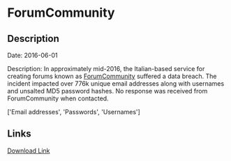 # ForumCommunity

## Description

Date: 2016-06-01

Description:
In approximately mid-2016, the Italian-based service for creating forums known as <a href="https://www.forumcommunity.net/" target="_blank" rel="noopener">ForumCommunity</a> suffered a data breach. The incident impacted over 776k unique email addresses along with usernames and unsalted MD5 password hashes. No response was received from ForumCommunity when contacted.


['Email addresses', 'Passwords', 'Usernames']

## Links

[Download Link](https://link-to.net/1229997/819.2114822801019/dynamic/?r=Zm9ydW1jb21tdW5pdHkubmV0)